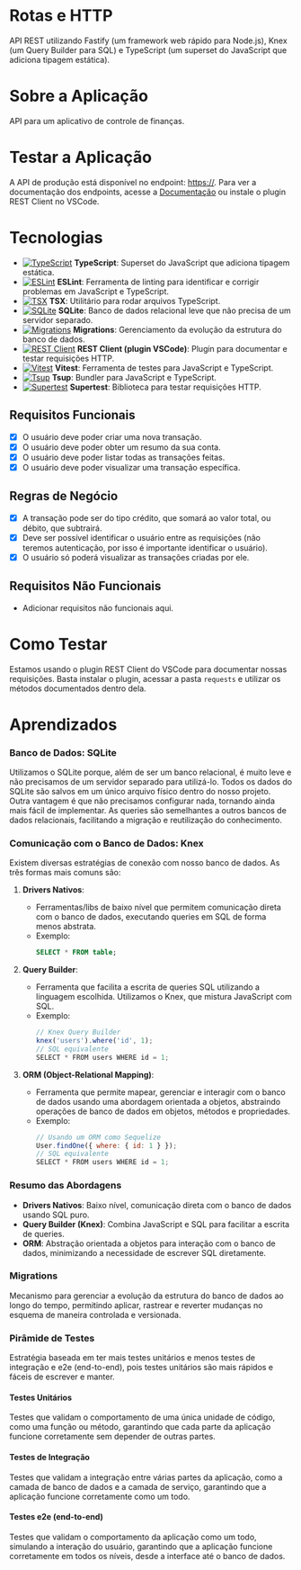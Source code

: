 # Rotas e HTTP

API REST utilizando Fastify (um framework web rápido para Node.js), Knex (um Query Builder para SQL) e TypeScript (um superset do JavaScript que adiciona tipagem estática).

# Sobre a Aplicação

API para um aplicativo de controle de finanças.

# Testar a Aplicação

A API de produção está disponível no endpoint: [https://](https://). Para ver a documentação dos endpoints, acesse a [Documentação](https://github.com/JonasJs/node-learning-lab/blob/main/routes-and-http/requests/api.http) ou instale o plugin REST Client no VSCode.

# Tecnologias

- [![TypeScript](https://img.shields.io/badge/TypeScript-007ACC?style=flat&logo=typescript&logoColor=white)](https://www.typescriptlang.org/) **TypeScript**: Superset do JavaScript que adiciona tipagem estática.
- [![ESLint](https://img.shields.io/badge/ESLint-4B32C3?style=flat&logo=eslint&logoColor=white)](https://eslint.org/) **ESLint**: Ferramenta de linting para identificar e corrigir problemas em JavaScript e TypeScript.
- [![TSX](https://img.shields.io/badge/TSX-3178C6?style=flat&logo=typescript&logoColor=white)](https://www.npmjs.com/package/tsx) **TSX**: Utilitário para rodar arquivos TypeScript.
- [![SQLite](https://img.shields.io/badge/SQLite-003B57?style=flat&logo=sqlite&logoColor=white)](https://www.sqlite.org/index.html) **SQLite**: Banco de dados relacional leve que não precisa de um servidor separado.
- [![Migrations](https://img.shields.io/badge/Migrations-FF4500?style=flat)](https://knexjs.org/#Migrations) **Migrations**: Gerenciamento da evolução da estrutura do banco de dados.
- [![REST Client](https://img.shields.io/badge/REST_Client-0078D4?style=flat&logo=visual-studio-code&logoColor=white)](https://marketplace.visualstudio.com/items?itemName=humao.rest-client) **REST Client (plugin VSCode)**: Plugin para documentar e testar requisições HTTP.
- [![Vitest](https://img.shields.io/badge/Vitest-6E4C13?style=flat&logo=vitest&logoColor=white)](https://vitest.dev/) **Vitest**: Ferramenta de testes para JavaScript e TypeScript.
- [![Tsup](https://img.shields.io/badge/Tsup-0A0A0A?style=flat&logo=esbuild&logoColor=white)](https://tsup.egoist.dev/) **Tsup**: Bundler para JavaScript e TypeScript.
- [![Supertest](https://img.shields.io/badge/Supertest-0A0A0A?style=flat&logo=node.js&logoColor=white)](https://github.com/visionmedia/supertest) **Supertest**: Biblioteca para testar requisições HTTP.

## Requisitos Funcionais

- [x] O usuário deve poder criar uma nova transação.
- [x] O usuário deve poder obter um resumo da sua conta.
- [x] O usuário deve poder listar todas as transações feitas.
- [x] O usuário deve poder visualizar uma transação específica.

## Regras de Negócio

- [x] A transação pode ser do tipo crédito, que somará ao valor total, ou débito, que subtrairá.
- [x] Deve ser possível identificar o usuário entre as requisições (não teremos autenticação, por isso é importante identificar o usuário).
- [x] O usuário só poderá visualizar as transações criadas por ele.

## Requisitos Não Funcionais

* Adicionar requisitos não funcionais aqui.

# Como Testar

Estamos usando o plugin REST Client do VSCode para documentar nossas requisições. Basta instalar o plugin, acessar a pasta `requests` e utilizar os métodos documentados dentro dela.

# Aprendizados

### Banco de Dados: SQLite

Utilizamos o SQLite porque, além de ser um banco relacional, é muito leve e não precisamos de um servidor separado para utilizá-lo. Todos os dados do SQLite são salvos em um único arquivo físico dentro do nosso projeto. Outra vantagem é que não precisamos configurar nada, tornando ainda mais fácil de implementar. As queries são semelhantes a outros bancos de dados relacionais, facilitando a migração e reutilização do conhecimento.

### Comunicação com o Banco de Dados: Knex

Existem diversas estratégias de conexão com nosso banco de dados. As três formas mais comuns são:

1. **Drivers Nativos**:
   - Ferramentas/libs de baixo nível que permitem comunicação direta com o banco de dados, executando queries em SQL de forma menos abstrata.
   - Exemplo:
     ```sql
     SELECT * FROM table;
     ```

2. **Query Builder**:
   - Ferramenta que facilita a escrita de queries SQL utilizando a linguagem escolhida. Utilizamos o Knex, que mistura JavaScript com SQL.
   - Exemplo:
     ```javascript
     // Knex Query Builder
     knex('users').where('id', 1);
     // SQL equivalente
     SELECT * FROM users WHERE id = 1;
     ```

3. **ORM (Object-Relational Mapping)**:
   - Ferramenta que permite mapear, gerenciar e interagir com o banco de dados usando uma abordagem orientada a objetos, abstraindo operações de banco de dados em objetos, métodos e propriedades.
   - Exemplo:
     ```javascript
     // Usando um ORM como Sequelize
     User.findOne({ where: { id: 1 } });
     // SQL equivalente
     SELECT * FROM users WHERE id = 1;
     ```

### Resumo das Abordagens

- **Drivers Nativos**: Baixo nível, comunicação direta com o banco de dados usando SQL puro.
- **Query Builder (Knex)**: Combina JavaScript e SQL para facilitar a escrita de queries.
- **ORM**: Abstração orientada a objetos para interação com o banco de dados, minimizando a necessidade de escrever SQL diretamente.

### Migrations

Mecanismo para gerenciar a evolução da estrutura do banco de dados ao longo do tempo, permitindo aplicar, rastrear e reverter mudanças no esquema de maneira controlada e versionada.

### Pirâmide de Testes

Estratégia baseada em ter mais testes unitários e menos testes de integração e e2e (end-to-end), pois testes unitários são mais rápidos e fáceis de escrever e manter.

#### Testes Unitários

Testes que validam o comportamento de uma única unidade de código, como uma função ou método, garantindo que cada parte da aplicação funcione corretamente sem depender de outras partes.

#### Testes de Integração

Testes que validam a integração entre várias partes da aplicação, como a camada de banco de dados e a camada de serviço, garantindo que a aplicação funcione corretamente como um todo.

#### Testes e2e (end-to-end)

Testes que validam o comportamento da aplicação como um todo, simulando a interação do usuário, garantindo que a aplicação funcione corretamente em todos os níveis, desde a interface até o banco de dados.
